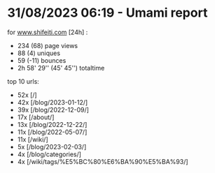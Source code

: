 # 31/08/2023 06:19 - Umami report
for www.shifeiti.com [24h] :

 - 234 (68) page views
 - 88 (4) uniques
 - 59 (-11) bounces
 - 2h 58' 29'' (45' 45'') totaltime


top 10 urls:
 - 52x [/]
 - 42x [/blog/2023-01-12/]
 - 39x [/blog/2022-12-09/]
 - 17x [/about/]
 - 13x [/blog/2022-12-22/]
 - 11x [/blog/2022-05-07/]
 - 11x [/wiki/]
 - 5x [/blog/2023-02-03/]
 - 4x [/blog/categories/]
 - 4x [/wiki/tags/%E5%BC%80%E6%BA%90%E5%BA%93/]



